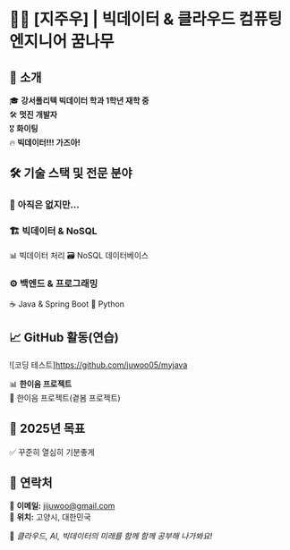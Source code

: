 # 👨‍🔧 [지주우] | 빅데이터 & 클라우드 컴퓨팅 엔지니어 꿈나무  

## 🚀 소개  
🎓 **강서폴리텍 빅데이터 학과 1학년 재학 중**  
🛠 **멋진 개발자**  
🎖 **화이팅**  
🔥 **빅데이터!!! 가즈아!**  

## 🛠 기술 스택 및 전문 분야  
### 📡 **아직은 없지만...**   

### 🏗 **빅데이터 & NoSQL**  
📊 빅데이터 처리
🗃 NoSQL 데이터베이스 

### ⚙️ **백엔드 & 프로그래밍**  
☕ Java & Spring Boot
🐍 Python

## 📈 GitHub 활동(연습)  
![코딩 테스트]https://github.com/juwoo05/myjava

📊 **한이음 프로젝트**  
🔹 한이음 프로젝트(곁봄 프로젝트)

## 🎯 2025년 목표  
✅ 꾸준히 열심히 기분좋게

## 📧 연락처  
📩 **이메일:** jijuwoo@gmail.com  
📍 **위치:** 고양시, 대한민국  

🚀 *클라우드, AI, 빅데이터의 미래를 함께 함께 공부해 나가봐요!*  
